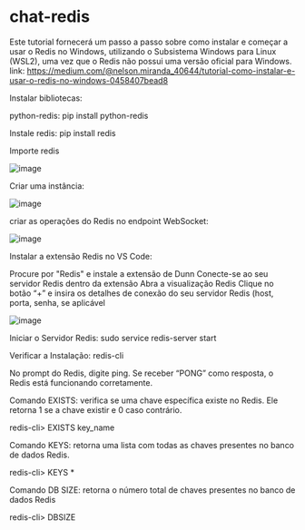 # chat-redis


Este tutorial fornecerá um passo a passo sobre como instalar e começar a usar o Redis no Windows, utilizando o Subsistema Windows para Linux (WSL2), uma vez que o Redis não possui uma versão oficial para Windows.
link: https://medium.com/@nelson.miranda_40644/tutorial-como-instalar-e-usar-o-redis-no-windows-0458407bead8

Instalar bibliotecas:

python-redis: pip install python-redis

Instale redis: pip install redis

Importe redis

![image](https://github.com/leandroloffeu/ChatRedis/assets/112645165/84794aa9-9307-455d-9376-480107b2dbfe)



Criar uma instância:

![image](https://github.com/leandroloffeu/ChatRedis/assets/112645165/26694f11-6b29-47b1-8668-20cec4023bc4)



criar as operações do Redis no endpoint WebSocket:


![image](https://github.com/leandroloffeu/ChatRedis/assets/112645165/8ad5b3fb-ae2b-4add-a2a4-1b0a3526911d)



Instalar a extensão Redis no VS Code:

Procure por "Redis" e instale a extensão de Dunn 
Conecte-se ao seu servidor Redis dentro da extensão
Abra a visualização Redis
Clique no botão “+” e insira os detalhes de conexão do seu servidor Redis (host, porta, senha, se aplicável

![image](https://github.com/leandroloffeu/chata-redis/assets/112645165/36a0e249-8904-4f09-82d5-14713a1a7d9f)


Iniciar o Servidor Redis: sudo service redis-server start

Verificar a Instalação: redis-cli

No prompt do Redis, digite ping. Se receber “PONG” como resposta, o Redis está funcionando corretamente.



Comando EXISTS: verifica se uma chave específica existe no Redis. Ele retorna 1 se a chave existir e 0 caso contrário.

redis-cli> EXISTS key_name

Comando KEYS: retorna uma lista com todas as chaves presentes no banco de dados Redis.

redis-cli> KEYS *

Comando DB SIZE: retorna o número total de chaves presentes no banco de dados Redis

redis-cli> DBSIZE




